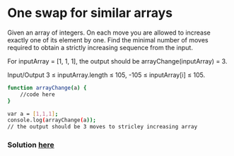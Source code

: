 # One swap for similar arrays
Given an array of integers. On each move you are allowed to increase exactly one of its element by one. Find the minimal number of moves required to obtain a strictly increasing sequence from the input.

For inputArray = [1, 1, 1], the output should be
arrayChange(inputArray) = 3.

Input/Output
3 ≤ inputArray.length ≤ 105,
-105 ≤ inputArray[i] ≤ 105.

```sh
function arrayChange(a) {
    //code here
}

var a = [1,1,1];
console.log(arrayChange(a));
// the output should be 3 moves to stricley increasing array
```
### Solution [here](./arrayNumOfChange.js)
